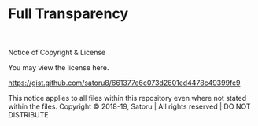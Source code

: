 # Full Transparency 
<br><br>
Notice of Copyright & License

You may view the license here.

https://gist.github.com/satoru8/661377e6c073d2601ed4478c49399fc9

This notice applies to all files within this repository even where not stated within the files.
Copyright © 2018-19, Satoru | All rights reserved | DO NOT DISTRIBUTE